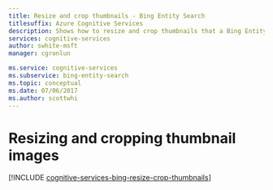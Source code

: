 ```yaml
---
title: Resize and crop thumbnails - Bing Entity Search
titlesuffix: Azure Cognitive Services
description: Shows how to resize and crop thumbnails that a Bing Entity Search response returns.
services: cognitive-services
author: swhite-msft
manager: cgronlun

ms.service: cognitive-services
ms.subservice: bing-entity-search
ms.topic: conceptual
ms.date: 07/06/2017
ms.author: scottwhi
---
```


# Resizing and cropping thumbnail images

[!INCLUDE [cognitive-services-bing-resize-crop-thumbnails](../../../includes/cognitive-services-bing-resize-crop-thumbnails.md)]
